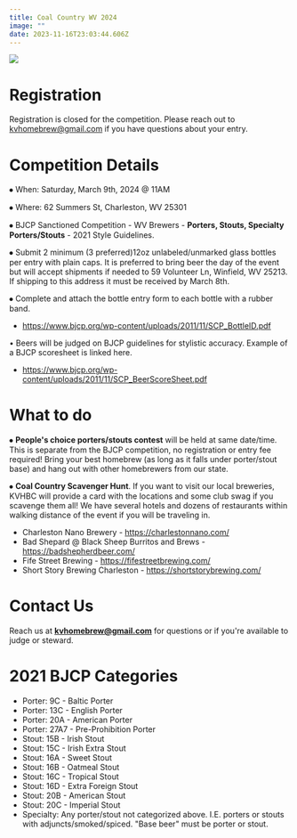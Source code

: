 ```yaml
---
title: Coal Country WV 2024
image: ""
date: 2023-11-16T23:03:44.606Z
---
```

![](/static/img/lgxkmfu1.png)

# Registration

Registration is closed for the competition. Please reach out to kvhomebrew@gmail.com if you have questions about your entry.

# Competition Details

⦁	When: Saturday, March 9th, 2024 @ 11AM

⦁	Where: 62 Summers St, Charleston, WV 25301 

⦁	BJCP Sanctioned Competition  - WV Brewers - **Porters, Stouts, Specialty Porters/Stouts** - 2021 Style Guidelines.

⦁	Submit 2 minimum (3 preferred)12oz unlabeled/unmarked glass bottles per entry with plain caps. It is preferred to bring beer the day of the event but will accept shipments if needed to 59 Volunteer Ln, Winfield, WV 25213. If shipping to this address it must be received by March 8th.

⦁	Complete and attach the bottle entry form to each bottle with a rubber band.

* <https://www.bjcp.org/wp-content/uploads/2011/11/SCP_BottleID.pdf>

• Beers will be judged on BJCP guidelines for stylistic accuracy. Example of a BJCP scoresheet is linked here.

* <https://www.bjcp.org/wp-content/uploads/2011/11/SCP_BeerScoreSheet.pdf>

# What to do

⦁	**People's choice porters/stouts contest** will be held at same date/time. This is separate from the BJCP competition, no registration or entry fee required! Bring your best homebrew (as long as it falls under porter/stout base) and hang out with other homebrewers from our state.

⦁       **Coal Country Scavenger Hunt**. If you want to visit our local breweries, KVHBC will provide a card with the locations and some club swag if you scavenge them all! We have several hotels and dozens of restaurants within walking distance of the event if you will be traveling in.

* Charleston Nano Brewery - <https://charlestonnano.com/>
* Bad Shepard @ Black Sheep Burritos and Brews - <https://badshepherdbeer.com/>
* F﻿ife Street Brewing - <https://fifestreetbrewing.com/>
* Short Story Brewing Charleston - <https://shortstorybrewing.com/>

# Contact Us

Reach us at **kvhomebrew@gmail.com** for questions or if you're available to judge or steward.

# **2﻿021 BJCP Categories**

* Porter: 9C - Baltic Porter
* Porter: 13C - English Porter
* Porter: 20A - American Porter
* Porter: 27A7 - Pre-Prohibition Porter
* Stout: 15B - Irish Stout
* Stout: 15C - Irish Extra Stout
* Stout: 16A - Sweet Stout
* Stout: 16B - Oatmeal Stout
* Stout: 16C - Tropical Stout
* Stout: 16D - Extra Foreign Stout
* Stout: 20B - American Stout
* Stout: 20C - Imperial Stout
* Specialty: Any porter/stout not categorized above. I.E. porters or stouts with adjuncts/smoked/spiced. "Base beer" must be porter or stout.